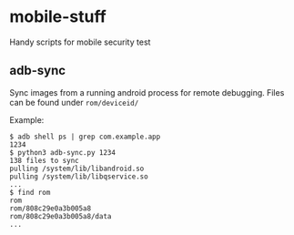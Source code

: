 # mobile-stuff
Handy scripts for mobile security test

## adb-sync

Sync images from a running android process for remote debugging. Files can be found under `rom/deviceid/`

Example:

```
$ adb shell ps | grep com.example.app
1234
$ python3 adb-sync.py 1234
138 files to sync
pulling /system/lib/libandroid.so
pulling /system/lib/libqservice.so
...
$ find rom
rom
rom/808c29e0a3b005a8
rom/808c29e0a3b005a8/data
...
```



